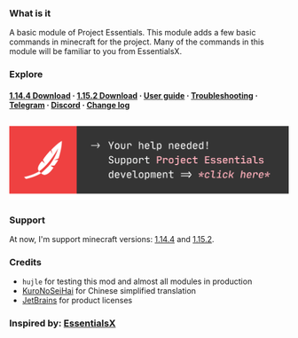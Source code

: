 ### What is it

A basic module of Project Essentials. This module adds a few basic commands in minecraft for the project. Many of the commands in this module will be familiar to you from EssentialsX.

### Explore

#### [1.14.4 Download](https://github.com/ProjectEssentials/ProjectEssentials/releases/download/2.0.0%2BMC-1.14.4/Project.Essentials.Basic-2.0.0+MC-1.14.4.jar) · [1.15.2 Download](https://github.com/ProjectEssentials/ProjectEssentials/releases/download/2.0.0%2BMC-1.15.2/Project.Essentials.Basic-2.0.0+MC-1.15.2.jar) · [User guide](https://mairwunnx.gitbook.io/project-essentials/#how-to-install) · [Troubleshooting](https://github.com/ProjectEssentials/ProjectEssentials/issues/new/choose) · [Telegram](https://t.me/minecraftforge) · [Discord](https://discord.gg/VU9XZAt) · [Change log](changelog.md)

[![](https://github.com/ProjectEssentials/ProjectEssentials-Assets/raw/ASSETS-20-Q2/assets/common/support.png)](https://gist.github.com/MairwunNx/fda95062618db6880ef8ee06e1bba54f)

### Support

At now, I'm support minecraft versions: [1.14.4](https://github.com/ProjectEssentials/ProjectEssentials/tree/MC-1.14.4) and [1.15.2](https://github.com/ProjectEssentials/ProjectEssentials/tree/MC-1.15.2).

### Credits

- `hujle` for testing this mod and almost all modules in production
- [KuroNoSeiHai](https://github.com/KuroNoSeiHai) for Chinese simplified translation
- [JetBrains](https://www.jetbrains.com/) for product licenses

### Inspired by: [EssentialsX](https://github.com/EssentialsX)
